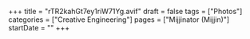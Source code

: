 +++
title = "rTR2kahGt7ey1riW71Yg.avif"
draft = false
tags = ["Photos"]
categories = ["Creative Engineering"]
pages = ["Mijjinator (Mijjin)"]
startDate = ""
+++
